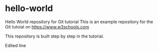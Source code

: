 # hello-world
Hello World repository for Git tutorial
This is an example repository for the Git tutoial on https://www.w3schools.com

This repository is built step by step in the tutorial.

Edited line
